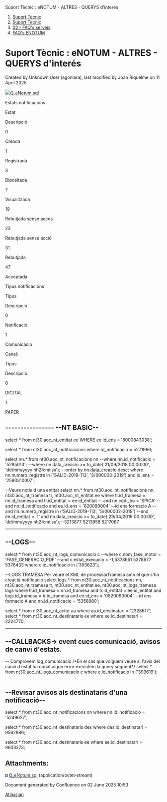 Suport Tècnic : eNOTUM - ALTRES - QUERYS d'interés  

1.  [Suport Tècnic](index.html)
2.  [Suport Tècnic](13893782.html)
3.  [02 - FAQ's serveis](26313393.html)
4.  [FAQ's ENOTUM](28705561.html)

Suport Tècnic : eNOTUM - ALTRES - QUERYS d'interés
==================================================

Created by Unknown User (agonlara), last modified by Joan Riquelme on 11 April 2025

  

[![](download/resources/com.atlassian.confluence.plugins.confluence-view-file-macro:view-file-macro-resources/images/placeholder-small-file.png)Q\_eNotum.sql](/download/attachments/26313523/Q_eNotum.sql?version=1&modificationDate=1556633310000&api=v2)

  

  

Estats notificacions

Estat

Descripció

0

Creada

1

Registrada

3

Dipositada

7

Visualitzada

19

Rebutjada sense acces

23

Rebutjada sense acció

31

Rebutjada

47

Acceptada

Tipus notificacions

Tipus

Descripció

0

Notificació

1

Comunicació

Canal:

Tipus

Descripció

0

DIGITAL

1

PAPER

\----------------
--NT BASIC--
----------------

select \*
from nt30.aoc\_nt\_entitat ee 
WHERE ee.id\_ens = '8000843038';


select \*
from nt30.aoc\_nt\_notificacions
where id\_notificacio = 5271966;



select nn.\*
  from nt30.aoc\_nt\_notificacions nn
--where nn.id\_notificacio = '5285013';
--where  nn.data\_creacio >= to\_date('21/09/2018 00:00:00', 'dd/mm/yyyy hh24:mi:ss');
--order by nn.data\_creacio desc;
 where nn.numero\_registre in ('SALID-2019-113', 'S/000003-2019')
 and id\_ens = '2590310007';


--Veure notis d una entitat
select nn.\*
  from nt30.aoc\_nt\_notificacions nn,
       nt30.aoc\_nt\_tramesa       tr,
       nt30.aoc\_nt\_entitat       ee
 where tr.id\_tramesa = nn.id\_tramesa
   and tr.id\_entitat = ee.id\_entitat
  -- and nn.codi\_bo = 'SPICA'
   -- and nn.id\_notificacio
  and ee.id\_ens = '820090004' --id ens formacio A
   --and nn.numero\_registre in ('SALID-2019-113', 'S/000002-2019')
      --and ee.id\_entitat = '1'
   and nn.data\_creacio >=
       to\_date('29/04/2019 00:00:00', 'dd/mm/yyyy hh24:mi:ss');--5213877     5213958      5217087



--------------------------
--LOGS--     
--------------------------


select \*
  from nt30.aoc\_nt\_logs\_comunicacio c
--where c.nom\_fase\_motor = 'FASE\_GENERACIO\_PDF'
--and c.estat\_execucio = -1;5378651   5378677     5378433 
 where c.id\_notificacio in ('393623');


--LOGS TRAMESA Per veure el XML de processarTramesa amb el que s'ha creat la notificació
select logs.\*
  from nt30.aoc\_nt\_notificacions nn,
       nt30.aoc\_nt\_tramesa       tr,
       nt30.aoc\_nt\_entitat       ee,
       nt30.aoc\_nt\_logs\_tramesa  logs
 where tr.id\_tramesa = nn.id\_tramesa
   and tr.id\_entitat = ee.id\_entitat
   and logs.id\_tramesa = tr.id\_tramesa
   and ee.id\_ens = '0820090004' --id ens formacio A
   and nn.id\_notificacio = '5358980';
   



select \* from nt30.aoc\_nt\_actor aa where aa.id\_destinatari = '2328617';
select \* from nt30.aoc\_nt\_destinataris ee where ee.id\_destinatari = 2224770;


--------------------------------------------------------------------
--CALLBACKS-> event cues comunicació, avisos de canvi d'estats. 
---------------------------------------------------------------------

-- Comprovem log\_comunicacio
/\*En el cas que volguem veure si l'avís del canvi d estat ha donat algun error executem la query següent\*/
select \*
  from nt30.aoc\_nt\_logs\_comunicacio c
 where c.id\_notificacio in ('393619');


------------------------------------------------------
--Revisar avisos als destinataris d'una notificació--
------------------------------------------------------
select \*
  from nt30.aoc\_nt\_notificacions nn
 where nn.id\_notificacio = '5249627';

select \*
  from nt30.aoc\_nt\_destinataris des
 where des.id\_destinatari = 9562886;

select \* from nt30.aoc\_nt\_destinataris ee where ee.id\_destinatari = 9603273;

Attachments:
------------

![](images/icons/bullet_blue.gif) [Q\_eNotum.sql](attachments/26313523/26317374.sql) (application/octet-stream)  

Document generated by Confluence on 02 June 2025 10:53

[Atlassian](http://www.atlassian.com/)